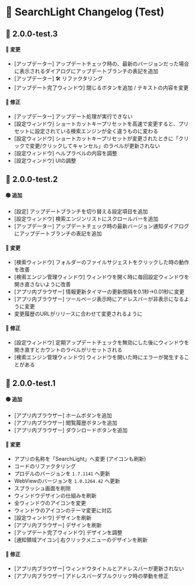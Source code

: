 # 📜 SearchLight Changelog (Test)

## 🚀 2.0.0-test.3
#### 🔁 変更
- [アップデーター] アップデートチェック時の、最新のバージョンだった場合に表示されるダイアログにアップデートブランチの表記を追加
- [アップデーター] 🛠️ リファクタリング
- [アップデート完了ウィンドウ] 閉じるボタンを追加 / テキストの内容を変更

#### 🔧 修正
- [アップデーター] アップデート処理が実行できない
- [設定ウィンドウ] ショートカットキープリセットを高速で変更すると、プリセットに設定されている検索エンジンが全く違うものに変わる
- [設定ウィンドウ] ショートカットキープリセットが変更されたときに「クリックで変更/クリックしてキャンセル」のラベルが更新されない
- [設定ウィンドウ] ヘルプラベルの内容を調整
- [設定ウィンドウ] UIの調整

## 🚀 2.0.0-test.2
#### 🟢 追加
- [設定] アップデートブランチを切り替える設定項目を追加
- [設定ウィンドウ] 検索エンジンリストにスクロールバーを追加
- [アップデーター] アップデートチェック時の最新バージョン通知ダイアログにアップデートブランチの表記を追加

#### 🔁 変更
- [検索ウィンドウ] フォルダーのファイルサジェストをクリックした時の動作を改善
- [検索エンジン管理ウィンドウ] ウィンドウを開く時に毎回設定ウィンドウを開き直さないように改善
- [アプリ内ブラウザー] 情報更新タイマーの更新間隔を0.1秒→0.01秒に変更
- [アプリ内ブラウザー] ツールページ表示時にアドレスバーが非表示になるように変更
- 変更履歴のURLがリリースに合わせて変更されるように

#### 🔧 修正
- [設定ウィンドウ] 定期アップデートチェックを無効にした後にウィンドウを開き直すとカウントのラベルがリセットされる
- [検索エンジン管理ウィンドウ] ウィンドウを開いた時にエラーが発生することがある

## 🚀 2.0.0-test.1
#### 🟢 追加
- [アプリ内ブラウザー] ホームボタンを追加
- [アプリ内ブラウザー] 閲覧履歴ボタンを追加
- [アプリ内ブラウザー] ダウンロードボタンを追加

#### 🔁 変更
- アプリの名称を「SearchLight」へ変更 (アイコンも刷新)
- コードのリファクタリング
- プロデルのバージョンを `1.7.1141` へ更新
- WebViewのバージョンを `1.0.1264.42` へ更新
- スプラッシュ画面を削除
- ウィンドウデザインの仕組みを刷新
- 全ウィンドウのアイコンを変更
- ウィンドウのアイコンのテーマ変更に対応
- [設定ウィンドウ] デザインを刷新
- [アプリ内ブラウザー] デザインを刷新
- [アップデート完了ウィンドウ] デザインを調整
- [通知領域アイコン] 右クリックメニューのデザインを刷新

#### 🔧 修正
- [アプリ内ブラウザー] ウィンドウタイトルとアドレスバーが更新されない
- [アプリ内ブラウザー] アドレスバーダブルクリック時の挙動を修正